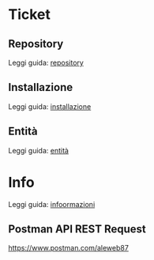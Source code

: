 # Ticket

## Repository
Leggi guida: [repository](repository.md)

## Installazione
Leggi guida: [installazione](install.md)

## Entità
Leggi guida: [entità](entity.md)

# Info
Leggi guida: [infoormazioni](info.md)

## Postman API REST Request
https://www.postman.com/aleweb87

